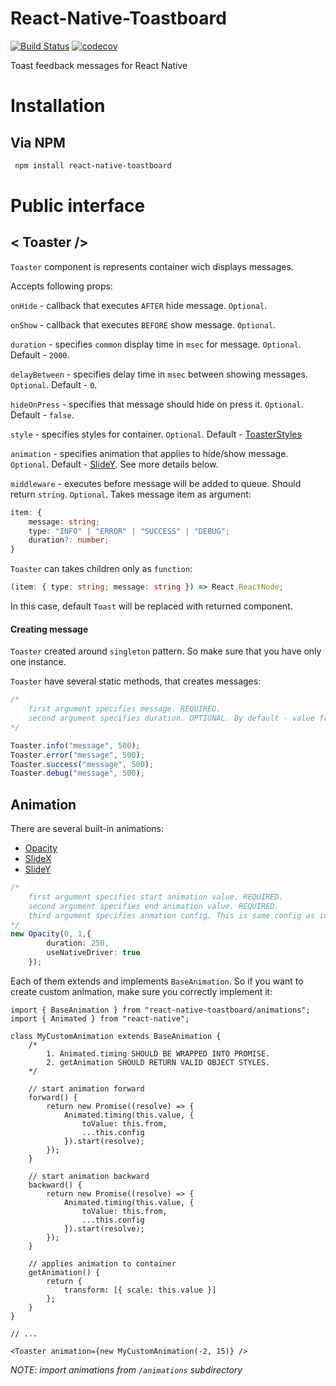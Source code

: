 # React-Native-Toastboard

[![Build Status](https://travis-ci.org/MAKARD/react-native-toastboard.svg?branch=master)](https://travis-ci.org/MAKARD/react-native-toastboard)
[![codecov](https://codecov.io/gh/MAKARD/react-native-toastboard/branch/master/graph/badge.svg)](https://codecov.io/gh/MAKARD/react-native-toastboard)

Toast feedback messages for React Native

# Installation

## Via NPM

```bash
 npm install react-native-toastboard
```

# Public interface

## < Toaster />

`Toaster` component is represents container wich displays messages.

Accepts following props: 

`onHide` - callback that executes `AFTER` hide message. `Optional`.

`onShow` - callback that executes `BEFORE` show message. `Optional`.

`duration` - specifies `common` display time in `msec` for message. `Optional`. Default - `2000`.

`delayBetween` - specifies delay time in `msec` between showing messages. `Optional`. Default - `0`.

`hideOnPress` - specifies that message should hide on press it. `Optional`. Default - `false`.

`style` - specifies styles for container. `Optional`. Default - [ToasterStyles](./src/components/Toaster/ToasterStyles.js)

`animation` - specifies animation that applies to hide/show message. `Optional`. Default - [SlideY](./animations/SlideY.js). See more details below.

`middleware` - executes before message will be added to queue. Should return `string`. `Optional`. 
Takes message item as argument:
```ts
item: {
	message: string;
	type: "INFO" | "ERROR" | "SUCCESS" | "DEBUG";
	duration?: number;
}
```

`Toaster` can takes children only as `function`:
```ts
(item: { type: string; message: string }) => React.ReactNode;
```

In this case, default `Toast` will be replaced with returned component.

#### Creating message

`Toaster` created around `singleton` pattern. So make sure that you have only one instance.

`Toaster` have several static methods, that creates messages:

```ts
/*
	first argument specifies message. REQUIRED.
	second argument specifies duration. OPTIONAL. By default - value from props.
*/

Toaster.info("message", 500);
Toaster.error("message", 500);
Toaster.success("message", 500);
Toaster.debug("message", 500);
```

## Animation

There are several built-in animations: 

 - [Opacity](./animations/Opacity.js)
 - [SlideX](./animations/SlideX.js)
 - [SlideY](./animations/SlideY.js)

```ts
/*
	first argument specifies start animation value. REQUIRED.
	second argument specifies end animation value. REQUIRED.
	third argument specifies anmation config. This is same config as in AnimationTimingConfig. OPTIONAL. (https://facebook.github.io/react-native/docs/animated)
*/
new Opacity(0, 1,{
		duration: 250,
		useNativeDriver: true
	});
```

Each of them extends and implements `BaseAnimation`. So if you want to create custom animation, make sure you correctly implement it:

```tsx
import { BaseAnimation } from "react-native-toastboard/animations";
import { Animated } from "react-native";

class MyCustomAnimation extends BaseAnimation {
	/*
		1. Animated.timing SHOULD BE WRAPPED INTO PROMISE.
		2. getAnimation SHOULD RETURN VALID OBJECT STYLES.
	*/
	
	// start animation forward
	forward() {
		return new Promise((resolve) => {
			Animated.timing(this.value, {
				toValue: this.from,
				...this.config
			}).start(resolve);
		});
	}

	// start animation backward
	backward() {
		return new Promise((resolve) => {
			Animated.timing(this.value, {
				toValue: this.from,
				...this.config
			}).start(resolve);
		});
	}
	
	// applies animation to container
	getAnimation() {
		return {
			transform: [{ scale: this.value }]
		};
	}
}

// ...

<Toaster animation={new MyCustomAnimation(-2, 15)} />
```

*NOTE: import animations from `/animations` subdirectory*
